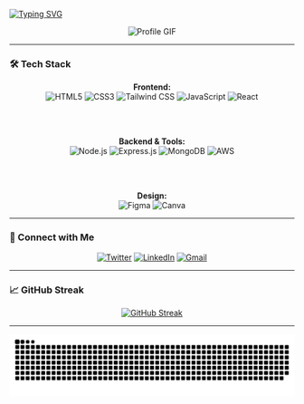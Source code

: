 <!-- Typing SVG Greeting -->
<a href="https://git.io/typing-svg"><img src="https://readme-typing-svg.demolab.com?font=Raleway&weight=600&size=50&duration=2000&pause=1500&color=2BE642&center=true&vCenter=true&width=1080&height=150&lines=%3C%F0%9F%91%8BHello%2C+World!%2F%3E;%3C%F0%9F%91%8BNamaste%2C+World!%2F%3E;%3C%F0%9F%91%8BHola%2C+World!%2F%3E;%3C%F0%9F%91%8BOi%2C+World!%2F%3E;%3C%F0%9F%91%8BCiao%2C+World!%2F%3E;%3C%F0%9F%91%8BMyself%2C+Ashutosh+Maurya%2F%3E" alt="Typing SVG"/></a>

<!-- Animated Avatar/GIF -->
<div align="center">
  <img height="200" src="https://user-images.githubusercontent.com/74038190/225813708-98b745f2-7d22-48cf-9150-083f1b00d6c9.gif" alt="Profile GIF" />
</div>

---

### 🛠️ Tech Stack
<div align="center">
  <!-- Frontend -->
  <b>Frontend:</b><br>
  <img src="https://cdn.jsdelivr.net/gh/devicons/devicon/icons/html5/html5-original.svg" height="40" alt="HTML5" />
  <img src="https://cdn.jsdelivr.net/gh/devicons/devicon/icons/css3/css3-original.svg" height="40" alt="CSS3" />
  <img src="https://cdn.jsdelivr.net/gh/devicons/devicon/icons/tailwindcss/tailwindcss-original.svg" height="40" alt="Tailwind CSS" />
  <img src="https://cdn.jsdelivr.net/gh/devicons/devicon/icons/javascript/javascript-original.svg" height="40" alt="JavaScript" />
  <img src="https://cdn.jsdelivr.net/gh/devicons/devicon/icons/react/react-original.svg" height="40" alt="React" />

  <br><br>

  <!-- Backend & Tools -->
  <b>Backend & Tools:</b><br>
  <img src="https://cdn.jsdelivr.net/gh/devicons/devicon/icons/nodejs/nodejs-original.svg" height="40" alt="Node.js" />
  <img src="https://cdn.jsdelivr.net/gh/devicons/devicon/icons/express/express-original.svg" height="40" alt="Express.js" />
  <img src="https://cdn.jsdelivr.net/gh/devicons/devicon/icons/mongodb/mongodb-original.svg" height="40" alt="MongoDB" />
  <img src="https://cdn.jsdelivr.net/gh/devicons/devicon/icons/aws/aws-original.svg" height="40" alt="AWS" />

  <br><br>

  <!-- Design -->
  <b>Design:</b><br>
  <img src="https://cdn.jsdelivr.net/gh/devicons/devicon/icons/figma/figma-original.svg" height="40" alt="Figma" />
  <img src="https://cdn.jsdelivr.net/gh/devicons/devicon/icons/canva/canva-original.svg" height="40" alt="Canva" />
</div>

---

### 📲 Connect with Me
<div align="center">
  <a href="https://x.com/Ashutos86739582" target="_blank"><img src="https://img.shields.io/static/v1?message=Twitter&logo=twitter&style=for-the-badge" height="35" alt="Twitter" /></a>
  <a href="https://www.linkedin.com/in/ashutosh-maurya-81b2072a0/" target="_blank"><img src="https://img.shields.io/static/v1?message=LinkedIn&logo=linkedin&style=for-the-badge" height="35" alt="LinkedIn" /></a>
  <a href="mailto:ashutoshmaurya585@gmail.com" target="_blank"><img src="https://img.shields.io/static/v1?message=Gmail&logo=gmail&style=for-the-badge" height="35" alt="Gmail" /></a>
</div>

---

### 📈 GitHub Streak
<div align="center">
  <a href="https://git.io/streak-stats"><img src="https://streak-stats.demolab.com?user=aashutosh585&theme=prussian" alt="GitHub Streak" /></a>
</div>

---

<a align="center">
  <img width="800px" src="https://raw.githubusercontent.com/platane/snk/output/github-contribution-grid-snake-dark.svg" alt="Contribution Grid Snake"/>
</a>
